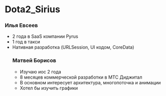 # Dota2_Sirius

### Илья Евсеев
<ul>
    <li>2 года в SaaS компании Pyrus</li>
    <li>1 год в такси</li>
    <li>Нативная разработка (URLSession, UI кодом, CoreData)</li>
</ui>

### Матвей Борисов
<ul>
	<li>Изучаю иос 2 года</li>
	<li>8 месяцев коммерческой разработки в МТС Диджитал</li>
	<li>В основном интересует архитектура, многопоточка и анимации</li>
	<li>Хотел бы изучить графики</li>
